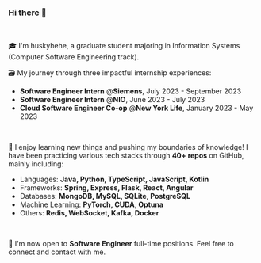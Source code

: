 ### Hi there 👋

<br>

🎓 I'm huskyhehe, a graduate student majoring in Information Systems (Computer Software Engineering track).

🗃 My journey through three impactful internship experiences:
  - **Software Engineer Intern** @**Siemens**, July 2023 - September 2023
  - **Software Engineer Intern** @**NIO**, June 2023 - July 2023
  - **Cloud Software Engineer Co-op** @**New York Life**, January 2023 - May 2023

<!-- My main work includes:
  - Boost sales agents efficiency by implementing the Retirement Assessment Module of an insurance planning and recommendation tool which ranks 6th most frequently used application using **JavaScript** (Node.js, React, Redux) at Digital Research & Development Lab.
  - Consume **Java Spring** & **PostgreSQL** **RESTful** services using Axios. 
  - Monitor performance by sending logs to **AWS CloudWatch**. -->
  
<br>

👀 I enjoy learning new things and pushing my boundaries of knowledge! I have been practicing various tech stacks through **40+ repos** on GitHub, mainly including:
 - Languages: **Java, Python, TypeScript, JavaScript, Kotlin**
 - Frameworks: **Spring, Express, Flask, React, Angular**
 - Databases: **MongoDB, MySQL, SQLite, PostgreSQL**
 - Machine Learning: **PyTorch, CUDA, Optuna**
 - Others: **Redis, WebSocket, Kafka, Docker**
<!-- You can find my repos using tags such as:
  - **[#cracking-frameworks](https://github.com/topics/cracking-frameworks)**:
    - **Java**: Spring, Kafka
    - **Python**: Django, Django Channels, Celery, Flask ...
    - **Javascript**: React, Express, Redux, Axios ... 
    - **Kotlin**
  - Redis, Kafka ... -->
  
<br>

🤗 I'm now open to **Software Engineer** full-time positions. Feel free to connect and contact with me.

<!--
**huskyhehe/huskyhehe** is a ✨ _special_ ✨ repository because its `README.md` (this file) appears on your GitHub profile.

Here are some ideas to get you started:

- 🔭 I’m currently working on ...
- 🌱 I’m currently learning ...
- 👯 I’m looking to collaborate on ...
- 🤔 I’m looking for help with ...
- 💬 Ask me about ...
- 📫 How to reach me: ...
- 😄 Pronouns: ...
- ⚡ Fun fact: ...
-->

